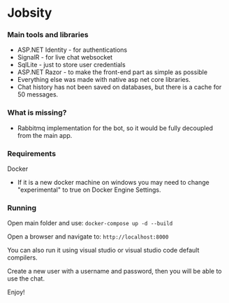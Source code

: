 # Jobsity

### Main tools and libraries

- ASP.NET Identity - for authentications
- SignalR - for live chat websocket 
- SqlLite - just to store user credentials
- ASP.NET Razor - to make the front-end part as simple as possible
- Everything else was made with native asp net core libraries.
- Chat history has not been saved on databases, but there is a cache for 50 messages.

### What is missing?
- Rabbitmq implementation for the bot, so it would be fully decoupled from the main app.

### Requirements
Docker

- If it is a new docker machine on windows you may need to change "experimental" to true on Docker Engine Settings.

### Running
Open main folder and use: 
```docker-compose up -d --build``` 

Open a browser and navigate to:
```http://localhost:8000```

You can also run it using visual studio or visual studio code default compilers.

Create a new user with a username and password, then you will be able to use the chat.

Enjoy!
